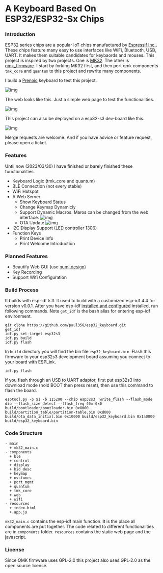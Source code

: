 # A Keyboard Based On ESP32/ESP32-Sx Chips

### Introduction
ESP32 series chips are a popular IoT chips manufactured by [Espressif Inc.](https://www.espressif.com). These chips feature many easy to use interfaces like WiFi, Bluetooth, USB, UART. It makes them suitable candidates for keybaords and mouses. This project is inspired by two projects. One is [MK32](https://github.com/Galzai/MK32). The other is [qmk_firmware](https://github.com/qmk/qmk_firmware). I start by forking MK32 first, and then port qmk components `tmk_core` and `quantum` to this project and rewrite many components.

I build a [Prenoic](https://olkb.com/collections/preonic) keyboard to test this project.

![img](https://paul356.github.io/images/esp_keyboard_example.jpg)

The web looks like this. Just a simple web page to test the functionalities.

![img](https://paul356.github.io/images/esp_keyboard_web.jpg)

This project can also be deployed on a esp32-s3 dev-board like this.

![img](https://paul356.github.io/images/esp32_s3_board.jpg)

Merge requests are welcome. And if you have advice or feature request, please open a ticket.

### Features
Until now (2023/03/30) I have finished or barely finished these functionalities.
- Keyboard Logic (tmk_core and quantum)
- BLE Connection (not every stable)
- WiFi Hotspot
- A Web Server
  + Show Keyboard Status
  + Change Keymap Dynamicly
  + Support Dynamic Macros. Maros can be changed from the web interface.
  ![img](https://paul356.github.io/images/esp_keyboard_macros.jpg)
  + OTA Update
  ![img](https://paul356.github.io/images/esp_keyboard_ota.jpg)
- I2C Display Support (LED controller 1306)
- Function Keys
  + Print Device Info
  + Print Welcome Introduction

### Planned Features
- Beautify Web GUI (use [numl.design](https://numl.design/))
- Key Recording
- Support Wifi Configuration

### Build Process
It builds with esp-idf 5.3. It used to build with a customized esp-idf 4.4 for version v0.0.1. After you have esp-idf [installed and configured](https://docs.espressif.com/projects/esp-idf/en/latest/esp32/get-started/index.html#manual-installation) installed, run following commands. Note `get_idf` is the bash alias for entering esp-idf environment.
```
git clone https://github.com/paul356/esp32_keyboard.git
get_idf
idf.py set-target esp32s3
idf.py build
idf.py flash
```
In `build` directory you will find the bin file `esp32_keyboard.bin`. Flash this firmware to your esp32s3 development board assuming you connect to your board with ESPLink.
```
idf.py flash
```
If you flash through an USB to UART adaptor, first put esp32s3 into download mode (hold BOOT then press reset), then use this command to flash the board.
```
esptool.py -p $1 -b 115200 --chip esp32s3  write_flash --flash_mode dio --flash_size detect --flash_freq 40m 0x0 build/bootloader/bootloader.bin 0x8000 build/partition_table/partition-table.bin 0xd000 build/ota_data_initial.bin 0x10000 build/esp32_keyboard.bin 0x1a0000 build/esp32_keyboard.bin
```

### Code Structure
```
- main
  + mk32_main.c
- components
  + ble
  + control
  + display
  + hid_desc
  + keymap
  + nvsfuncs
  + port_mgmt
  + quantum
  + tmk_core
  + web
  + wifi
- resources
  + index.html
  + app.js
```
`mk32_main.c` contains the esp-idf main function. It is the place all components are put together. The code related to different functionalities are in `components` folder. `resources` contains the static web page and the javascript.

### License
Since QMK firmware uses GPL-2.0 this project also uses GPL-2.0 as the open source license.

